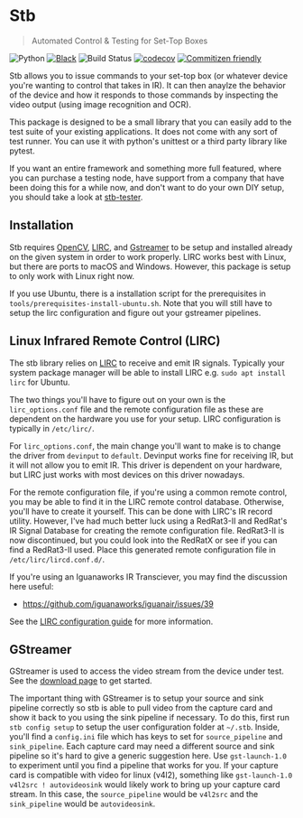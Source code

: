 # Stb

> Automated Control & Testing for Set-Top Boxes

![Python](https://img.shields.io/badge/python-%203.6%20%7C%203.7%20%7C%203.8-blue)
[![Black](https://img.shields.io/badge/style-black-black)](https://pypi.org/project/black/)
![Build Status](https://travis-ci.com/eugenetriguba/stb.svg?branch=master)
[![codecov](https://codecov.io/gh/eugenetriguba/stb/branch/master/graph/badge.svg)](https://codecov.io/gh/eugenetriguba/stb)
[![Commitizen friendly](https://img.shields.io/badge/commitizen-friendly-brightgreen.svg)](http://commitizen.github.io/cz-cli/)

Stb allows you to issue commands to your set-top box (or whatever device you're wanting to control that takes in IR). It can then anaylze the behavior of the device and how it responds to those commands by
inspecting the video output (using image recognition and OCR).

This package is designed to be a small library that you can easily add to the test suite of your existing applications. It does not come with any sort of test runner. You can use it with python's unittest or a third party library like pytest.

If you want an entire framework and something more full featured, where you can purchase a testing node, have support from a company that have been doing this for a while now, and don't want to do your own DIY setup, you should take a look at [stb-tester](https://github.com/stb-tester/stb-tester).

## Installation

Stb requires [OpenCV](https://opencv.org/), [LIRC](http://www.lirc.org/), and [Gstreamer](https://gstreamer.freedesktop.org/) to be setup and installed already on the given system in order to work properly. LIRC works best with Linux, but there are ports to macOS and Windows. However, this package is setup to only work with Linux right now.

If you use Ubuntu, there is a installation script for the prerequisites in `tools/prerequisites-install-ubuntu.sh`. Note that you will still have to setup the lirc
configuration and figure out your gstreamer pipelines.

## Linux Infrared Remote Control (LIRC)

The stb library relies on [LIRC](http://lirc.org) to receive and
emit IR signals. Typically your system package manager will be able to
install LIRC e.g. `sudo apt install lirc` for Ubuntu.

The two things you'll have to figure out on your own is the
`lirc_options.conf` file and the remote configuration file as these are
dependent on the hardware you use for your setup. LIRC configuration is
typically in `/etc/lirc/`.

For `lirc_options.conf`, the main change you'll want to make is to
change the driver from `devinput` to `default`. Devinput works fine for
receiving IR, but it will not allow you to emit IR. This driver is
dependent on your hardware, but LIRC just works with most devices on
this driver nowadays.

For the remote configuration file, if you're using a common remote
control, you may be able to find it in the LIRC remote control database.
Otherwise, you'll have to create it yourself. This can be done with
LIRC's IR record utility. However, I've had much better luck using a
RedRat3-II and RedRat's IR Signal Database for creating the remote
configuration file. RedRat3-II is now discontinued, but you could look
into the RedRatX or see if you can find a RedRat3-II used. Place this
generated remote configuration file in `/etc/lirc/lircd.conf.d/`.

If you're using an Iguanaworks IR Transciever, you may find the discussion
here useful:
  * https://github.com/iguanaworks/iguanair/issues/39

See the [LIRC configuration guide](https://www.lirc.org/html/configuration-guide.html) for more information.

## GStreamer

GStreamer is used to access the video stream from the device under test.
See the [download
page](https://gstreamer.freedesktop.org/documentation/installing/on-linux.html)
to get started.

The important thing with GStreamer is to setup your source and sink pipeline correctly
so stb is able to pull video from the capture card and show it back to you using the sink
pipeline if necessary. To do this, first run `stb config setup` to setup the user configuration
folder at `~/.stb`. Inside, you'll find a `config.ini` file which has keys to set for `source_pipeline`
and `sink_pipeline`. Each capture card may need a different source and sink pipeline so it's hard
to give a generic suggestion here. Use `gst-launch-1.0` to experiment until you find a pipeline
that works for you. If your capture card is compatible with video for linux (v4l2), something like `gst-launch-1.0 v4l2src ! autovideosink` would likely work to bring up your capture card stream. In
this case, the `source_pipeline` would be `v4l2src` and the `sink_pipeline` would be `autovideosink`.
